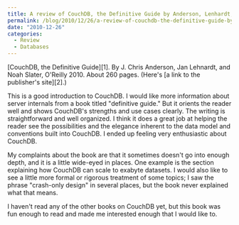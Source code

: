 ```yaml
---
title: A review of CouchDB, the Definitive Guide by Anderson, Lenhardt, and Slater
permalink: /blog/2010/12/26/a-review-of-couchdb-the-definitive-guide-by-anderson-lenhardt-and-slater/
date: "2010-12-26"
categories:
  - Review
  - Databases
---
```


[CouchDB, the Definitive Guide][1]. By J. Chris Anderson, Jan Lehnardt, and Noah Slater, O'Reilly 2010. About 260 pages. (Here's [a link to the publisher's site][2].)

This is a good introduction to CouchDB. I would like more information about server internals from a book titled "definitive guide." But it orients the reader well and shows CouchDB's strengths and use cases clearly. The writing is straightforward and well organized. I think it does a great job at helping the reader see the possibilities and the elegance inherent to the data model and conventions built into CouchDB. I ended up feeling very enthusiastic about CouchDB.

My complaints about the book are that it sometimes doesn't go into enough depth, and it is a little wide-eyed in places. One example is the section explaining how CouchDB can scale to exabyte datasets. I would also like to see a little more formal or rigorous treatment of some topics; I saw the phrase "crash-only design" in several places, but the book never explained what that means.

I haven't read any of the other books on CouchDB yet, but this book was fun enough to read and made me interested enough that I would like to.
